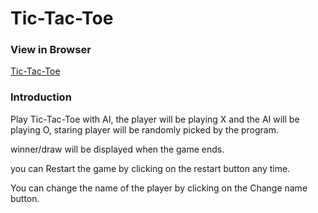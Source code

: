 # Tic-Tac-Toe

### View in Browser

[Tic-Tac-Toe](https://kn0wn-un.github.io/tic-tac-toe/)

### Introduction

Play Tic-Tac-Toe with AI, 
the player will be playing X and the AI will be playing O,
staring player will be randomly picked by the program.

winner/draw will be  displayed when the game ends.

you can Restart the game by clicking on the restart button any time.

You can change the name of the player by clicking on the Change name button.
